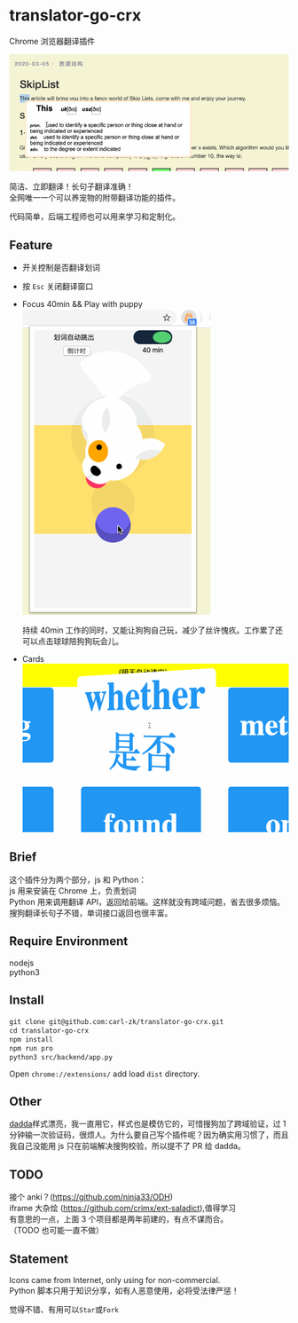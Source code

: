 # translator-go-crx

Chrome 浏览器翻译插件

![](captured.gif)

简洁、立即翻译！长句子翻译准确！  
全网唯一一个可以养宠物的附带翻译功能的插件。

代码简单，后端工程师也可以用来学习和定制化。

## Feature

- 开关控制是否翻译划词
- 按 `Esc` 关闭翻译窗口
- Focus 40min && Play with puppy  
  ![](pet.gif)

  持续 40min 工作的同时，又能让狗狗自己玩，减少了丝许愧疚。工作累了还可以点击球球陪狗狗玩会儿。

- Cards
  ![](cards.gif)

## Brief

这个插件分为两个部分，js 和 Python：  
js 用来安装在 Chrome 上，负责划词  
Python 用来调用翻译 API，返回给前端。这样就没有跨域问题，省去很多烦恼。  
搜狗翻译长句子不错，单词接口返回也很丰富。

## Require Environment

nodejs  
python3

## Install

```
git clone git@github.com:carl-zk/translator-go-crx.git
cd translator-go-crx
npm install
npm run pro
python3 src/backend/app.py
```

Open `chrome://extensions/` add load `dist` directory.

## Other

[dadda](https://github.com/waynecz/dadda-translate-crx)样式漂亮，我一直用它，样式也是模仿它的，可惜搜狗加了跨域验证，过 1 分钟输一次验证码，很烦人。为什么要自己写个插件呢？因为确实用习惯了，而且我自己没能用 js 只在前端解决搜狗校验，所以提不了 PR 给 dadda。

## TODO

接个 anki？(https://github.com/ninja33/ODH)  
iframe 大杂烩 (https://github.com/crimx/ext-saladict),值得学习  
有意思的一点，上面 3 个项目都是两年前建的，有点不谋而合。  
（TODO 也可能一直不做）

## Statement

Icons came from Internet, only using for non-commercial.  
Python 脚本只用于知识分享，如有人恶意使用，必将受法律严惩！

觉得不错、有用可以`Star`或`Fork`
